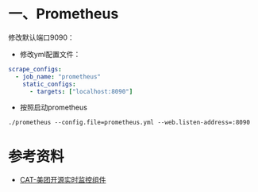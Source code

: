# 一、Prometheus


修改默认端口9090：
- 修改yml配置文件：
```yml
scrape_configs:
  - job_name: "prometheus"
    static_configs:
      - targets: ["localhost:8090"]
```
- 按照启动prometheus
```
./prometheus --config.file=prometheus.yml --web.listen-address=:8090
```


# 参考资料

- [CAT-美团开源实时监控组件](https://tech.meituan.com/2018/11/01/cat-in-depth-java-application-monitoring.html)